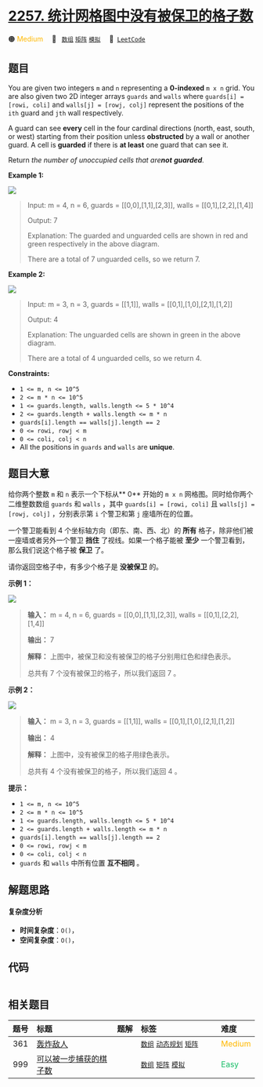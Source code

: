 # [2257. 统计网格图中没有被保卫的格子数](https://leetcode.com/problems/count-unguarded-cells-in-the-grid)

🟠 <font color=#ffb800>Medium</font>&emsp; 🔖&ensp; [`数组`](/leetcode/outline/tag/array.md) [`矩阵`](/leetcode/outline/tag/matrix.md) [`模拟`](/leetcode/outline/tag/simulation.md)&emsp; 🔗&ensp;[`LeetCode`](https://leetcode.com/problems/count-unguarded-cells-in-the-grid)


## 题目

You are given two integers `m` and `n` representing a **0-indexed** `m x n`
grid. You are also given two 2D integer arrays `guards` and `walls` where
`guards[i] = [rowi, coli]` and `walls[j] = [rowj, colj]` represent the
positions of the `ith` guard and `jth` wall respectively.

A guard can see **every** cell in the four cardinal directions (north, east,
south, or west) starting from their position unless **obstructed** by a wall
or another guard. A cell is **guarded** if there is **at least** one guard
that can see it.

Return _the number of unoccupied cells that are**not** **guarded**._



**Example 1:**

![](https://assets.leetcode.com/uploads/2022/03/10/example1drawio2.png)

> Input: m = 4, n = 6, guards = [[0,0],[1,1],[2,3]], walls = [[0,1],[2,2],[1,4]]
> 
> Output: 7
> 
> Explanation: The guarded and unguarded cells are shown in red and green respectively in the above diagram.
> 
> There are a total of 7 unguarded cells, so we return 7.

**Example 2:**

![](https://assets.leetcode.com/uploads/2022/03/10/example2drawio.png)

> Input: m = 3, n = 3, guards = [[1,1]], walls = [[0,1],[1,0],[2,1],[1,2]]
> 
> Output: 4
> 
> Explanation: The unguarded cells are shown in green in the above diagram.
> 
> There are a total of 4 unguarded cells, so we return 4.

**Constraints:**

  * `1 <= m, n <= 10^5`
  * `2 <= m * n <= 10^5`
  * `1 <= guards.length, walls.length <= 5 * 10^4`
  * `2 <= guards.length + walls.length <= m * n`
  * `guards[i].length == walls[j].length == 2`
  * `0 <= rowi, rowj < m`
  * `0 <= coli, colj < n`
  * All the positions in `guards` and `walls` are **unique**.


## 题目大意

给你两个整数 `m` 和 `n` 表示一个下标从**  0** 开始的 `m x n` 网格图。同时给你两个二维整数数组 `guards` 和
`walls` ，其中 `guards[i] = [rowi, coli]` 且 `walls[j] = [rowj, colj]` ，分别表示第 `i`
个警卫和第 `j` 座墙所在的位置。

一个警卫能看到 4 个坐标轴方向（即东、南、西、北）的 **所有**  格子，除非他们被一座墙或者另外一个警卫 **挡住**  了视线。如果一个格子能被
**至少**  一个警卫看到，那么我们说这个格子被 **保卫**  了。

请你返回空格子中，有多少个格子是 **没被保卫**  的。



**示例 1：**

![](https://assets.leetcode.com/uploads/2022/03/10/example1drawio2.png)

> 
> 
> 
> 
> 
> **输入：** m = 4, n = 6, guards = [[0,0],[1,1],[2,3]], walls = [[0,1],[2,2],[1,4]]
> 
> **输出：** 7
> 
> **解释：** 上图中，被保卫和没有被保卫的格子分别用红色和绿色表示。
> 
> 总共有 7 个没有被保卫的格子，所以我们返回 7 。
> 
> 

**示例 2：**

![](https://assets.leetcode.com/uploads/2022/03/10/example2drawio.png)

> 
> 
> 
> 
> 
> **输入：** m = 3, n = 3, guards = [[1,1]], walls = [[0,1],[1,0],[2,1],[1,2]]
> 
> **输出：** 4
> 
> **解释：** 上图中，没有被保卫的格子用绿色表示。
> 
> 总共有 4 个没有被保卫的格子，所以我们返回 4 。
> 
> 



**提示：**

  * `1 <= m, n <= 10^5`
  * `2 <= m * n <= 10^5`
  * `1 <= guards.length, walls.length <= 5 * 10^4`
  * `2 <= guards.length + walls.length <= m * n`
  * `guards[i].length == walls[j].length == 2`
  * `0 <= rowi, rowj < m`
  * `0 <= coli, colj < n`
  * `guards` 和 `walls` 中所有位置 **互不相同**  。


## 解题思路

#### 复杂度分析

- **时间复杂度**：`O()`，
- **空间复杂度**：`O()`，

## 代码

```javascript

```

## 相关题目

| 题号 | 标题 | 题解 | 标签 | 难度 |
| :------: | :------ | :------: | :------ | :------ |
| 361 | [轰炸敌人](https://leetcode.com/problems/bomb-enemy) |  |  [`数组`](/leetcode/outline/tag/array.md) [`动态规划`](/leetcode/outline/tag/dynamic-programming.md) [`矩阵`](/leetcode/outline/tag/matrix.md) | <font color=#ffb800>Medium</font> |
| 999 | [可以被一步捕获的棋子数](https://leetcode.com/problems/available-captures-for-rook) |  |  [`数组`](/leetcode/outline/tag/array.md) [`矩阵`](/leetcode/outline/tag/matrix.md) [`模拟`](/leetcode/outline/tag/simulation.md) | <font color=#15bd66>Easy</font> |

<style>
.blue {
    background-color: #096dd9;
    padding: 0.25rem 0.5rem;
    margin: 0;
    font-size: 0.85em;
    border-radius: 3px;
    color: white;
    font-weight: 500;
}
table th:first-of-type { width: 10%; }
table th:nth-of-type(2) { width: 35%; }
table th:nth-of-type(3) { width: 10%; }
table th:nth-of-type(4) { width: 35%; }
table th:nth-of-type(5) { width: 10%; }
</style>
